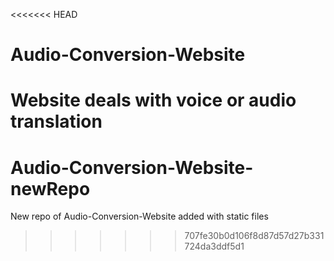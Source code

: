 <<<<<<< HEAD
# Audio-Conversion-Website
 Website deals with voice or audio translation
=======
# Audio-Conversion-Website-newRepo
 New repo of Audio-Conversion-Website added with static files
>>>>>>> 707fe30b0d106f8d87d57d27b331724da3ddf5d1
